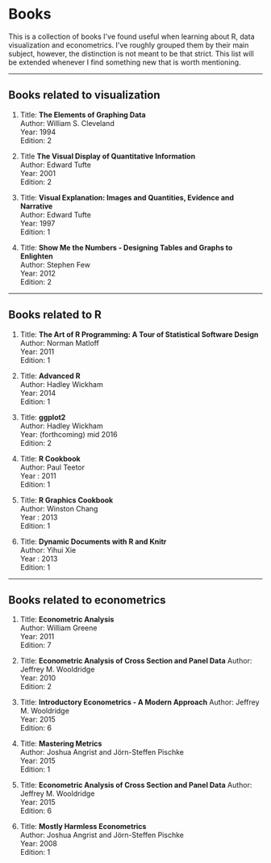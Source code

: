 # Books

This is a collection of books I've found useful when learning about R, data visualization and econometrics. I've roughly grouped them by their main subject, however, the distinction is not meant to be that strict. This list will be extended whenever I find something new that is worth mentioning.

***

## Books related to visualization

1. Title: **The Elements of Graphing Data**   
   Author: William S. Cleveland  
   Year: 1994  
   Edition: 2  

1. Title **The Visual Display of Quantitative Information**  
   Author: Edward Tufte    
   Year: 2001  
   Edition: 2  

1. Title: **Visual Explanation: Images and Quantities,
   Evidence and Narrative**  
   Author: Edward Tufte  
   Year: 1997  
   Edition: 1

1. Title: **Show Me the Numbers - Designing Tables and Graphs to Enlighten**  
   Author: Stephen Few  
   Year: 2012  
   Edition: 2

***

## Books related to R

1. Title: **The Art of R Programming: A Tour of Statistical Software Design**  
   Author: Norman Matloff  
   Year: 2011  
   Edition: 1

1. Title: **Advanced R**  
   Author: Hadley Wickham  
   Year: 2014  
   Edition: 1

1. Title: **ggplot2**  
   Author: Hadley Wickham  
   Year: (forthcoming) mid 2016  
   Edition: 2

1. Title: **R Cookbook**  
   Author: Paul Teetor   
   Year : 2011  
   Edition: 1

1. Title: **R Graphics Cookbook**  
   Author: Winston Chang  
   Year : 2013  
   Edition: 1

1. Title: **Dynamic Documents with R and Knitr**  
   Author: Yihui Xie  
   Year : 2013  
   Edition: 1

***

## Books related to econometrics

1. Title: **Econometric Analysis**  
   Author: William Greene  
   Year: 2011  
   Edition: 7
   
1. Title: **Econometric Analysis of Cross Section and Panel Data**
   Author: Jeffrey M. Wooldridge     
   Year: 2010      
   Edition: 2
   
1. Title: **Introductory Econometrics - A Modern Approach**
   Author: Jeffrey M. Wooldridge     
   Year: 2015      
   Edition: 6

1. Title: **Mastering Metrics**  
   Author: Joshua Angrist and Jörn-Steffen Pischke    
   Year: 2015      
   Edition: 1
   
1. Title: **Econometric Analysis of Cross Section and Panel Data**
   Author: Jeffrey M. Wooldridge     
   Year: 2015      
   Edition: 6
   
1. Title: **Mostly Harmless Econometrics**   
  Author: Joshua Angrist and Jörn-Steffen Pischke  
  Year: 2008  
  Edition: 1
